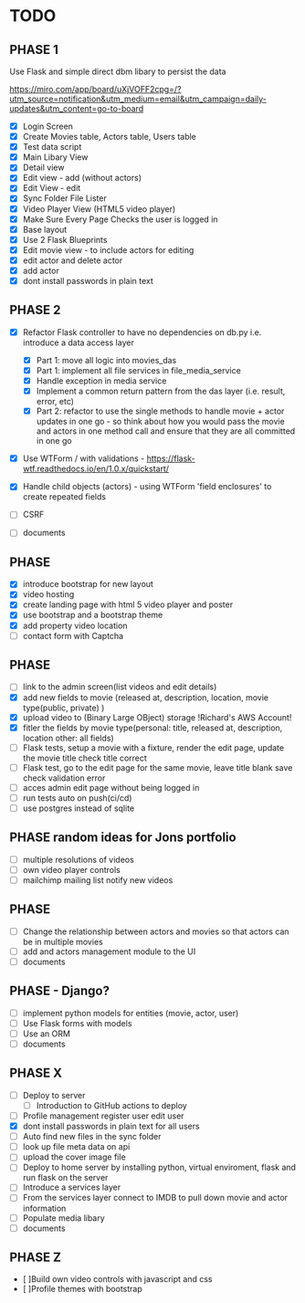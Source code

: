 # TODO

## PHASE 1

Use Flask and simple direct dbm libary to persist the data

https://miro.com/app/board/uXjVOFF2cpg=/?utm_source=notification&utm_medium=email&utm_campaign=daily-updates&utm_content=go-to-board

- [x] Login Screen
- [x] Create Movies table, Actors table, Users table
- [x] Test data script
- [x] Main Libary View
- [x] Detail view
- [x] Edit view - add (without actors)
- [x] Edit View - edit
- [x] Sync Folder File Lister
- [x] Video Player View (HTML5 video player)
- [x] Make Sure Every Page Checks the user is logged in
- [x] Base layout
- [x] Use 2 Flask Blueprints
- [x] Edit movie view - to include actors for editing
- [x] edit actor and delete actor
- [x] add actor
- [x] dont install passwords in plain text

## PHASE 2

- [x] Refactor Flask controller to have no dependencies on db.py i.e. introduce a data access layer
  - [x] Part 1: move all logic into movies_das
  - [x] Part 1: implement all file services in file_media_service
  - [x] Handle exception in media service
  - [x] Implement a common return pattern from the das layer (i.e. result, error, etc)
  - [x] Part 2: refactor to use the single methods to handle movie + actor updates in one go -
        so think about how you would pass the movie and actors in one method call and ensure that they are all
        committed in one go
- [x] Use WTForm / with validations - https://flask-wtf.readthedocs.io/en/1.0.x/quickstart/
- [x] Handle child objects (actors) - using WTForm 'field enclosures' to create repeated fields

- [ ] CSRF
- [ ] documents

## PHASE

- [x] introduce bootstrap for new layout
- [x] video hosting
- [x] create landing page with html 5 video player and poster
- [x] use bootstrap and a bootstrap theme
- [x] add property video location
- [ ] contact form with Captcha

## PHASE

- [ ] link to the admin screen(list videos and edit details)
- [x] add new fields to movie (released at, description, location, movie type(public, private) )
- [x] upload video to (Binary Large OBject) storage !Richard's AWS Account!
- [x] fitler the fields by movie type(personal: title, released at, description, location other: all fields)
- [ ] Flask tests, setup a movie with a fixture, render the edit page, update the movie title check title correct
- [ ] Flask test, go to the edit page for the same movie, leave title blank save check validation error
- [ ] acces admin edit page without being logged in
- [ ] run tests auto on push(ci/cd)
- [ ] use postgres instead of sqlite

## PHASE random ideas for Jons portfolio

- [ ] multiple resolutions of videos
- [ ] own video player controls
- [ ] mailchimp mailing list notify new videos

## PHASE

- [ ] Change the relationship between actors and movies so that actors can be in multiple movies
- [ ] add and actors management module to the UI
- [ ] documents

## PHASE - Django?

- [ ] implement python models for entities (movie, actor, user)
- [ ] Use Flask forms with models
- [ ] Use an ORM
- [ ] documents

## PHASE X

- [ ] Deploy to server
  - [ ] Introduction to GitHub actions to deploy
- [ ] Profile management register user edit user
- [x] dont install passwords in plain text for all users
- [ ] Auto find new files in the sync folder
- [ ] look up file meta data on api
- [ ] upload the cover image file
- [ ] Deploy to home server by installing python, virtual enviroment, flask and run flask on the server
- [ ] Introduce a services layer
- [ ] From the services layer connect to IMDB to pull down movie and actor information
- [ ] Populate media libary
- [ ] documents

## PHASE Z

- [ ]Build own video controls with javascript and css
- [ ]Profile themes with bootstrap
